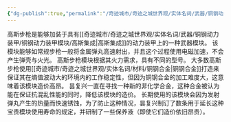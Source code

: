 ```yaml
---
{"dg-publish":true,"permalink":"/奇迹城市/奇迹之城世界观/实体名词/武器/铜钢动力装甲/铜钢动力装甲模块/高斯步枪/","dgPassFrontmatter":true}
---
```


高斯步枪是能够加装于具有[[奇迹城市/奇迹之城世界观/实体名词/武器/铜钢动力装甲/铜钢动力装甲模块/高斯集成\|高斯集成]]的动力装甲上的一种武器模块。
该模块能够如常规步枪一般将金属弹丸高速射出，并且这个过程使用电磁加速，不会产生弹壳与火光。
高斯步枪模块根据其火力需求，具有不同的型号。
大多数高斯步枪使用[[奇迹城市/奇迹之城世界观/实体名词/材料/铜钢合金\|铜钢合金]]打造来保证其在熵值波动大的环境内的工作稳定性，但因为铜钢合金的加工难度大，这意味着该模块造价高昂。
昙复兴一直在寻找一种新的非化学合金，这种合金被认为能在保证抗混乱性能的同时，降低该模块的造价。
长期使用的该模块会因为发射弹丸产生的热量而快速锈蚀，为了防止这种情况，昙复兴制订了数条用于延长这种宝贵模块使用寿命的规定，并研制了一些保养液（即使它们造价依旧昂贵）。
